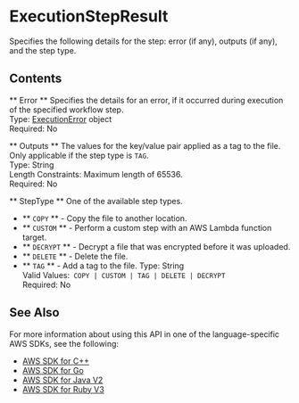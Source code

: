 # ExecutionStepResult<a name="API_ExecutionStepResult"></a>

Specifies the following details for the step: error \(if any\), outputs \(if any\), and the step type\.

## Contents<a name="API_ExecutionStepResult_Contents"></a>

 ** Error **   <a name="TransferFamily-Type-ExecutionStepResult-Error"></a>
Specifies the details for an error, if it occurred during execution of the specified workflow step\.  
Type: [ExecutionError](API_ExecutionError.md) object  
Required: No

 ** Outputs **   <a name="TransferFamily-Type-ExecutionStepResult-Outputs"></a>
The values for the key/value pair applied as a tag to the file\. Only applicable if the step type is `TAG`\.  
Type: String  
Length Constraints: Maximum length of 65536\.  
Required: No

 ** StepType **   <a name="TransferFamily-Type-ExecutionStepResult-StepType"></a>
One of the available step types\.  
+  ** `COPY` ** \- Copy the file to another location\.
+  ** `CUSTOM` ** \- Perform a custom step with an AWS Lambda function target\.
+  ** `DECRYPT` ** \- Decrypt a file that was encrypted before it was uploaded\.
+  ** `DELETE` ** \- Delete the file\.
+  ** `TAG` ** \- Add a tag to the file\.
Type: String  
Valid Values:` COPY | CUSTOM | TAG | DELETE | DECRYPT`   
Required: No

## See Also<a name="API_ExecutionStepResult_SeeAlso"></a>

For more information about using this API in one of the language\-specific AWS SDKs, see the following:
+  [AWS SDK for C\+\+](https://docs.aws.amazon.com/goto/SdkForCpp/transfer-2018-11-05/ExecutionStepResult) 
+  [AWS SDK for Go](https://docs.aws.amazon.com/goto/SdkForGoV1/transfer-2018-11-05/ExecutionStepResult) 
+  [AWS SDK for Java V2](https://docs.aws.amazon.com/goto/SdkForJavaV2/transfer-2018-11-05/ExecutionStepResult) 
+  [AWS SDK for Ruby V3](https://docs.aws.amazon.com/goto/SdkForRubyV3/transfer-2018-11-05/ExecutionStepResult) 